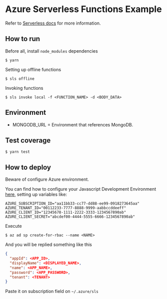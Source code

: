 # Azure Serverless Functions Example

Refer to [Serverless docs](https://serverless.com/framework/docs/providers/azure/guide/intro/) for more information.

## How to run

Before all, install `node_modules` dependencies
```shell
$ yarn
```

Setting up offline functions
```shell
$ sls offline
```

Invoking functions
```shell
$ sls invoke local -f <FUNCTION_NAME> -d <BODY_DATA>
```

## Environment

 - MONGODB_URL = Environment that references MongoDB.

## Test coverage
```shell
$ yarn test
```

## How to deploy
Beware of configure Azure environment.

You can find how to configure your Javascript Development Environment [here](https://docs.microsoft.com/pt-br/azure/developer/javascript/core/configure-local-development-environment?tabs=cmd), setting up variables like:
```shell
AZURE_SUBSCRIPTION_ID="aa11bb33-cc77-dd88-ee99-0918273645aa"
AZURE_TENANT_ID="00112233-7777-8888-9999-aabbccddeeff"
AZURE_CLIENT_ID="12345678-1111-2222-3333-1234567890ab"
AZURE_CLIENT_SECRET="abcdef00-4444-5555-6666-1234567890ab"
```

Execute
```shell
$ az ad sp create-for-rbac --name <NAME>
```

And you will be replied something like this
```json
{
  "appId": <APP_ID>,
  "displayName": <DISPLAYED_NAME>,
  "name": <APP_NAME>,
  "password": <APP_PASSWORD>,
  "tenant": <TENANT>
}
```
Paste it on subscription field on `~/.azure/sls`